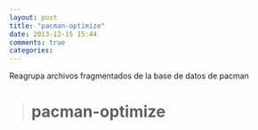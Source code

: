 ```yaml
---
layout: post
title: "pacman-optimize"
date: 2013-12-15 15:44
comments: true
categories: 
---
```

Reagrupa archivos fragmentados de la base de datos de pacman

># pacman-optimize

